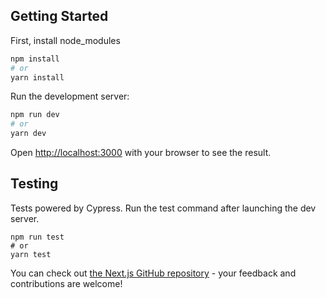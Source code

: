 ## Getting Started

First, install node_modules

```bash
npm install
# or
yarn install
```

Run the development server:

```bash
npm run dev
# or
yarn dev
```

Open [http://localhost:3000](http://localhost:3000) with your browser to see the result.

## Testing

Tests powered by Cypress. Run the test command after launching the dev server.

```
npm run test
# or
yarn test
```

You can check out [the Next.js GitHub repository](https://github.com/vercel/next.js/) - your feedback and contributions are welcome!
